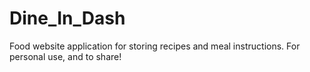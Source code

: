 # Dine_In_Dash
Food website application for storing recipes and meal instructions. For personal use, and to share!
